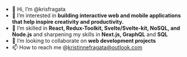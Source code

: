 - 👋 Hi, I’m @krisfragata
- 👀 I’m interested in **building interactive web and mobile applications that help inspire creativity and productivity.**
- 🌱 I’m skilled in **React, Redux-Toolkit, Svelte/Svelte-kit, NoSQL, and Node.js** and sharpening my skills in **Next.js, GraphQL** and **SQL**
- 💞️ I’m looking to collaborate on **web development projects**
- 📫 How to reach me @kristinnefragata@outlook.com

<!---
krisfragata/krisfragata is a ✨ special ✨ repository because its `README.md` (this file) appears on your GitHub profile.
You can click the Preview link to take a look at your changes.
--->

